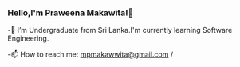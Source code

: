 ### Hello,I'm Praweena Makawita!👋

-🔭 I’m  Undergraduate from Sri Lanka.I'm currently learning Software Engineering.


-📫 How to reach me: mpmakawwita@gmail.com  /
